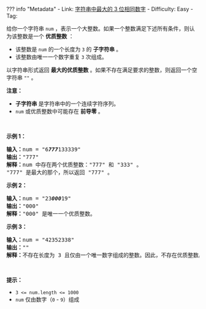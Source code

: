 
??? info "Metadata"
    - Link: [字符串中最大的 3 位相同数字](https://leetcode.cn/problems/largest-3-same-digit-number-in-string)
    - Difficulty: Easy
    - Tag: 

<p>给你一个字符串 <code>num</code> ，表示一个大整数。如果一个整数满足下述所有条件，则认为该整数是一个 <strong>优质整数</strong> ：</p>

<ul>
	<li>该整数是 <code>num</code> 的一个长度为 <code>3</code> 的 <strong>子字符串</strong> 。</li>
	<li>该整数由唯一一个数字重复 <code>3</code> 次组成。</li>
</ul>

<p>以字符串形式返回 <strong>最大的优质整数</strong> 。如果不存在满足要求的整数，则返回一个空字符串 <code>""</code> 。</p>

<p><strong>注意：</strong></p>

<ul>
	<li><strong>子字符串</strong> 是字符串中的一个连续字符序列。</li>
	<li><code>num</code> 或优质整数中可能存在 <strong>前导零</strong> 。</li>
</ul>

<p>&nbsp;</p>

<p><strong>示例 1：</strong></p>

<pre>
<strong>输入：</strong>num = "6<em><strong>777</strong></em>133339"
<strong>输出：</strong>"777"
<strong>解释：</strong>num 中存在两个优质整数："777" 和 "333" 。
"777" 是最大的那个，所以返回 "777" 。
</pre>

<p><strong>示例 2：</strong></p>

<pre>
<strong>输入：</strong>num = "23<em><strong>000</strong></em>19"
<strong>输出：</strong>"000"
<strong>解释：</strong>"000" 是唯一一个优质整数。
</pre>

<p><strong>示例 3：</strong></p>

<pre>
<strong>输入：</strong>num = "42352338"
<strong>输出：</strong>""
<strong>解释：</strong>不存在长度为 3 且仅由一个唯一数字组成的整数。因此，不存在优质整数。
</pre>

<p>&nbsp;</p>

<p><strong>提示：</strong></p>

<ul>
	<li><code>3 &lt;= num.length &lt;= 1000</code></li>
	<li><code>num</code> 仅由数字（<code>0</code> - <code>9</code>）组成</li>
</ul>
